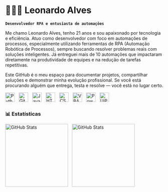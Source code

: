 # 👩🏻‍💻 Leonardo Alves

**`Desenvolvedor RPA e entusiasta de automações`**

Me chamo Leonardo Alves, tenho 21 anos e sou apaixonado por tecnologia e eficiência. Atuo como desenvolvedor com foco em automações de processos, especialmente utilizando ferramentas de RPA (Automação Robótica de Processos), sempre buscando resolver problemas reais com soluções inteligentes. Já entreguei mais de 10 automações que impactaram diretamente na produtividade de equipes e na redução de tarefas repetitivas.

Este GitHub é o meu espaço para documentar projetos, compartilhar soluções e demonstrar minha evolução profissional. Se você está procurando alguém que entrega, testa e resolve — você está no lugar certo.


<img align="left" alt="Python" title="Python" width="30px" style="padding-right: 10px;" src="https://cdn.jsdelivr.net/gh/devicons/devicon@latest/icons/python/python-original.svg" />
<img align="left" alt="Git" title="Git" width="30px" style="padding-right: 10px;" src="https://cdn.jsdelivr.net/gh/devicons/devicon@latest/icons/git/git-original.svg" />
<img align="left" alt="JavaScript" title="JavaScript" width="30px" style="padding-right: 10px;" src="https://cdn.jsdelivr.net/gh/devicons/devicon@latest/icons/javascript/javascript-original.svg" />
<img align="left" alt="HTML" title="HTML" width="30px" style="padding-right: 10px;" src="https://cdn.jsdelivr.net/gh/devicons/devicon@latest/icons/html5/html5-original.svg" />
<img align="left" alt="CSS" title="CSS" width="30px" style="padding-right: 10px;" src="https://cdn.jsdelivr.net/gh/devicons/devicon@latest/icons/css3/css3-original.svg" />
<img align="left" alt="VBA" title="VBA" width="30px" style="padding-right: 10px;" src="https://cdn.jsdelivr.net/gh/devicons/devicon@latest/icons/vscode/vscode-original.svg" />
<img align="left" alt="Power Automate" title="Power Automate" width="30px" style="padding-right: 10px;" src="https://img.icons8.com/color/48/microsoft-power-automate.png" />
<img align="left" alt="UiPath" title="UiPath" width="30px" style="padding-right: 10px;" src="https://img.icons8.com/color/48/uipath.png" />

<br />
<br />


### 📊 Estatísticas

<p>
  <img 
    align="left" 
    alt="GitHub Stats" 
    height="200" 
    style="padding-right: 10px;" 
    src="https://github-readme-stats.vercel.app/api?username=Larissakich&show_icons=true&theme=tokyonight&include_all_commits=true&locale=pt-br" 
  />

<img 
      align="left" 
      alt="GitHub Stats" 
      height="200" 
      src="https://github-readme-stats.vercel.app/api/top-langs/?username=larissakich&theme=tokyonight&layout=compact&custom_title=Tecnologias&langs_count=9" 
  />

</p>
